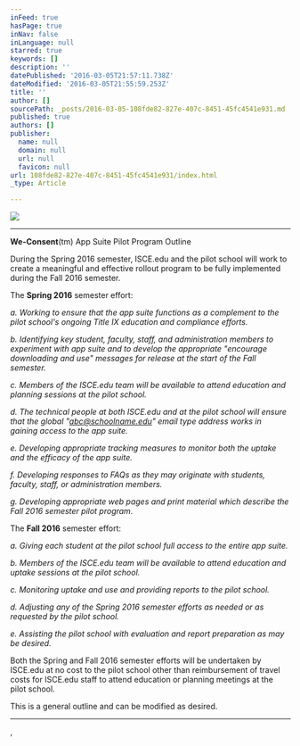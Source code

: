 ```yaml
---
inFeed: true
hasPage: true
inNav: false
inLanguage: null
starred: true
keywords: []
description: ''
datePublished: '2016-03-05T21:57:11.738Z'
dateModified: '2016-03-05T21:55:59.253Z'
title: ''
author: []
sourcePath: _posts/2016-03-05-108fde82-827e-407c-8451-45fc4541e931.md
published: true
authors: []
publisher:
  name: null
  domain: null
  url: null
  favicon: null
url: 108fde82-827e-407c-8451-45fc4541e931/index.html
_type: Article

---
```

![](https://s3-us-west-2.amazonaws.com/the-grid-img/p/ee6655dd1f72783fda234ffedc7431faec051b6f.png)

****

**We-Consent**(tm) App Suite Pilot
Program Outline

During the Spring 2016 semester,
ISCE.edu and the pilot school will work to create a meaningful and effective
rollout program to be fully implemented during the Fall 2016 semester.

The **Spring 2016** semester effort: 

_a. Working to ensure that the app suite
functions as a complement to the pilot school's ongoing Title IX education and
compliance efforts._

_b. Identifying key student, faculty,
staff, and administration members to experiment with app suite and to develop
the appropriate "encourage downloading and use" messages for release at the
start of the Fall semester._

_c. Members of the ISCE.edu team will be
available to attend education and planning sessions at the pilot school._

_d. The technical people at both ISCE.edu
and at the pilot school will ensure that the global "abc@schoolname.edu" email
type address works in gaining access to the app suite._

_e. Developing appropriate tracking
measures to monitor both the uptake and the efficacy of the app suite._

_f. Developing responses to FAQs as they
may originate with students, faculty, staff, or administration members._

_g. Developing appropriate web pages and
print material which describe the Fall 2016 semester pilot program._

The **Fall 2016** semester effort:

_a. Giving each student at the pilot
school full access to the entire app suite._

_b. Members of the ISCE.edu team will be
available to attend education and uptake sessions at the pilot school._

_c. Monitoring uptake and use and
providing reports to the pilot school._

_d. Adjusting any of the Spring 2016 semester
efforts as needed or as requested by the pilot school._

_e. Assisting the pilot school with
evaluation and report preparation as may be desired._

Both the Spring and Fall 2016 semester
efforts will be undertaken by ISCE.edu at no cost to the pilot school other
than reimbursement of travel costs for ISCE.edu staff to attend education or
planning meetings at the pilot school.

This is a general outline and can be
modified as desired.

****
,
